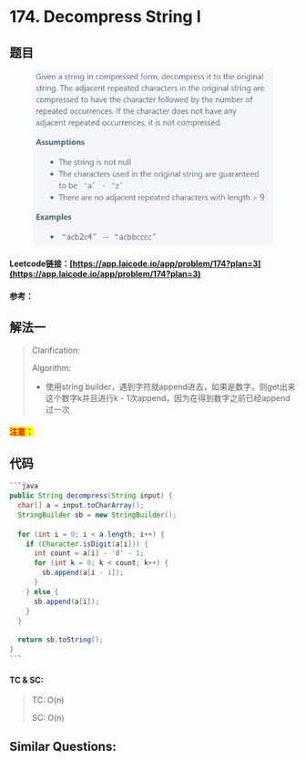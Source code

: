 # 174. Decompress String I

## 题目

<figure><img src="../../.gitbook/assets/image (7).png" alt=""><figcaption></figcaption></figure>

#### Leetcode链接：[https://app.laicode.io/app/problem/174?plan=3](https://app.laicode.io/app/problem/174?plan=3)

#### 参考：

## 解法一

> Clarification:&#x20;
>
> Algorithm:&#x20;
>
> * 使用string builder，遇到字符就append进去，如果是数字，则get出来这个数字k并且进行k - 1次append，因为在得到数字之前已经append过一次

#### <mark style="color:red;">注意：</mark>

## 代码

````java
```java
public String decompress(String input) {
  char[] a = input.toCharArray();
  StringBuilder sb = new StringBuilder();

  for (int i = 0; i < a.length; i++) {
    if (Character.isDigit(a[i])) {
      int count = a[i] - '0' - 1;
      for (int k = 0; k < count; k++) {
        sb.append(a[i - 1]);
      }
    } else {
      sb.append(a[i]);
    }
  }

  return sb.toString();
}
```
````

#### TC & SC:&#x20;

> TC: O(n)
>
> SC: O(n)

## **Similar Questions:**&#x20;
